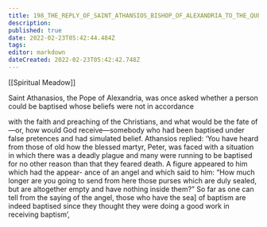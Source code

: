 ```yaml
---
title: 198_THE_REPLY_OF_SAINT_ATHANSIOS_BISHOP_OF_ALEXANDRIA_TO_THE_QUESTION_OF_WHETHER_ONE_CAN_BE_BAPTISED_WITHOUT_FAITH
description: 
published: true
date: 2022-02-23T05:42:44.484Z
tags: 
editor: markdown
dateCreated: 2022-02-23T05:42:42.748Z
---
```


[[Spiritual Meadow]]
 
Saint Athanasios, the Pope of Alexandria, was once asked whether a person could be baptised whose beliefs were not in accordance  
 
with the faith and preaching of the Christians, and what would be the fate of—or, how would God receive—somebody who had been baptised under false pretences and had simulated belief. Athansios replied: ‘You have heard from those of old how the blessed martyr, Peter, was faced with a situation in which there was a deadly plague and many were running to be baptised for no other reason than that they feared death. A figure appeared to him which had the appear- ance of an angel and which said to him: “How much longer are you going to send from here those purses which are duly sealed, but are altogether empty and have nothing inside them?” So far as one can tell from the saying of the angel, those who have the sea] of baptism are indeed baptised since they thought they were doing a good work in receiving baptism’,
